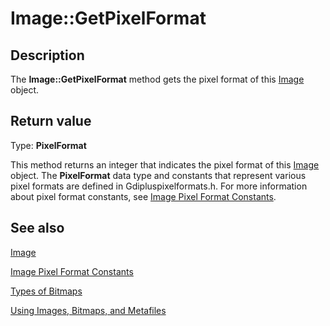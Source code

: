 # Image::GetPixelFormat

## Description

The **Image::GetPixelFormat** method gets the pixel format of this
[Image](https://learn.microsoft.com/windows/desktop/api/gdiplusheaders/nl-gdiplusheaders-image) object.

## Return value

Type: **PixelFormat**

This method returns an integer that indicates the pixel format of this
[Image](https://learn.microsoft.com/windows/desktop/api/gdiplusheaders/nl-gdiplusheaders-image) object. The
**PixelFormat** data type and constants that represent various pixel formats are defined in Gdipluspixelformats.h. For more information about pixel format constants, see [Image Pixel Format Constants](https://learn.microsoft.com/windows/desktop/gdiplus/-gdiplus-constant-image-pixel-format-constants).

## See also

[Image](https://learn.microsoft.com/windows/desktop/api/gdiplusheaders/nl-gdiplusheaders-image)

[Image Pixel Format Constants](https://learn.microsoft.com/windows/desktop/gdiplus/-gdiplus-constant-image-pixel-format-constants)

[Types of Bitmaps](https://learn.microsoft.com/windows/desktop/gdiplus/-gdiplus-types-of-bitmaps-about)

[Using Images, Bitmaps, and Metafiles](https://learn.microsoft.com/windows/desktop/gdiplus/-gdiplus-using-images-bitmaps-and-metafiles-use)